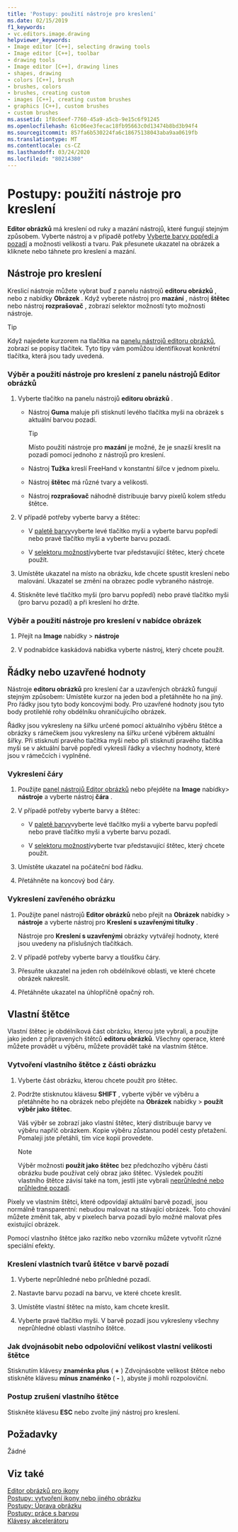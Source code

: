 ```yaml
---
title: 'Postupy: použití nástroje pro kreslení'
ms.date: 02/15/2019
f1_keywords:
- vc.editors.image.drawing
helpviewer_keywords:
- Image editor [C++], selecting drawing tools
- Image editor [C++], toolbar
- drawing tools
- Image editor [C++], drawing lines
- shapes, drawing
- colors [C++], brush
- brushes, colors
- brushes, creating custom
- images [C++], creating custom brushes
- graphics [C++], custom brushes
- custom brushes
ms.assetid: 1f8c6eef-7760-45a9-a5cb-9e15c6f91245
ms.openlocfilehash: 61c06ee3fecac18fb95663c0d13474b8bd3b94f4
ms.sourcegitcommit: 857fa6b530224fa6c18675138043aba9aa0619fb
ms.translationtype: MT
ms.contentlocale: cs-CZ
ms.lasthandoff: 03/24/2020
ms.locfileid: "80214380"
---
```

# <a name="how-to-use-a-drawing-tool"></a>Postupy: použití nástroje pro kreslení

**Editor obrázků** má kreslení od ruky a mazání nástrojů, které fungují stejným způsobem. Vyberte nástroj a v případě potřeby [Vyberte barvy popředí a pozadí](../windows/selecting-foreground-or-background-colors-image-editor-for-icons.md) a možnosti velikosti a tvaru. Pak přesunete ukazatel na obrázek a kliknete nebo táhnete pro kreslení a mazání.

## <a name="drawing-tools"></a>Nástroje pro kreslení

Kreslicí nástroje můžete vybrat buď z panelu nástrojů **editoru obrázků** , nebo z nabídky **Obrázek** . Když vyberete nástroj pro **mazání** , nástroj **štětec** nebo nástroj **rozprašovač** , zobrazí selektor možností tyto možnosti nástroje.

> [!TIP]
>  Když najedete kurzorem na tlačítka na [panelu nástrojů editoru obrázků](../windows/toolbar-image-editor-for-icons.md), zobrazí se popisy tlačítek. Tyto tipy vám pomůžou identifikovat konkrétní tlačítka, která jsou tady uvedená.

### <a name="to-select-and-use-a-drawing-tool-from-the-image-editor-toolbar"></a>Výběr a použití nástroje pro kreslení z panelu nástrojů Editor obrázků

1. Vyberte tlačítko na panelu nástrojů **editoru obrázků** .

   - Nástroj **Guma** maluje při stisknutí levého tlačítka myši na obrázek s aktuální barvou pozadí.

      > [!TIP]
      > Místo použití nástroje pro **mazání** je možné, že je snazší kreslit na pozadí pomocí jednoho z nástrojů pro kreslení.

   - Nástroj **Tužka** kreslí FreeHand v konstantní šířce v jednom pixelu.

   - Nástroj **štětec** má různé tvary a velikosti.

   - Nástroj **rozprašovač** náhodně distribuuje barvy pixelů kolem středu štětce.

1. V případě potřeby vyberte barvy a štětec:

   - V [paletě barvy](../windows/colors-window-image-editor-for-icons.md)vyberte levé tlačítko myši a vyberte barvu popředí nebo pravé tlačítko myši a vyberte barvu pozadí.

   - V [selektoru možností](../windows/toolbar-image-editor-for-icons.md)vyberte tvar představující štětec, který chcete použít.

1. Umístěte ukazatel na místo na obrázku, kde chcete spustit kreslení nebo malování. Ukazatel se změní na obrazec podle vybraného nástroje.

1. Stiskněte levé tlačítko myši (pro barvu popředí) nebo pravé tlačítko myši (pro barvu pozadí) a při kreslení ho držte.

### <a name="to-select-and-use-a-drawing-tool-from-the-image-menu"></a>Výběr a použití nástroje pro kreslení v nabídce obrázek

1. Přejít na **Image** nabídky > **nástroje**

1. V podnabídce kaskádová nabídka vyberte nástroj, který chcete použít.

## <a name="lines-or-closed-figures"></a>Řádky nebo uzavřené hodnoty

Nástroje **editoru obrázků** pro kreslení čar a uzavřených obrázků fungují stejným způsobem: Umístěte kurzor na jeden bod a přetáhněte ho na jiný. Pro řádky jsou tyto body koncovými body. Pro uzavřené hodnoty jsou tyto body protilehlé rohy obdélníku ohraničujícího obrázek.

Řádky jsou vykresleny na šířku určené pomocí aktuálního výběru štětce a obrázky s rámečkem jsou vykresleny na šířku určené výběrem aktuální šířky. Při stisknutí pravého tlačítka myši nebo při stisknutí pravého tlačítka myši se v aktuální barvě popředí vykreslí řádky a všechny hodnoty, které jsou v rámečcích i vyplněné.

### <a name="to-draw-a-line"></a>Vykreslení čáry

1. Použijte [panel nástrojů Editor obrázků](../windows/toolbar-image-editor-for-icons.md) nebo přejděte na **Image** nabídky> **nástroje** a vyberte nástroj **čára** .

1. V případě potřeby vyberte barvy a štětec:

   - V [paletě barvy](../windows/colors-window-image-editor-for-icons.md)vyberte levé tlačítko myši a vyberte barvu popředí nebo pravé tlačítko myši a vyberte barvu pozadí.

   - V [selektoru možností](../windows/toolbar-image-editor-for-icons.md)vyberte tvar představující štětec, který chcete použít.

1. Umístěte ukazatel na počáteční bod řádku.

1. Přetáhněte na koncový bod čáry.

### <a name="to-draw-a-closed-figure"></a>Vykreslení zavřeného obrázku

1. Použijte panel nástrojů **Editor obrázků** nebo přejít na **Obrázek** nabídky > **nástroje** a vyberte nástroj pro **Kreslení s uzavřenými titulky** .

   Nástroje pro **Kreslení s uzavřenými** obrázky vytvářejí hodnoty, které jsou uvedeny na příslušných tlačítkách.

1. V případě potřeby vyberte barvy a tloušťku čáry.

1. Přesuňte ukazatel na jeden roh obdélníkové oblasti, ve které chcete obrázek nakreslit.

1. Přetáhněte ukazatel na úhlopříčně opačný roh.

## <a name="custom-brushes"></a>Vlastní štětce

Vlastní štětec je obdélníková část obrázku, kterou jste vybrali, a použijte jako jeden z připravených štětců **editoru obrázků**. Všechny operace, které můžete provádět u výběru, můžete provádět také na vlastním štětce.

### <a name="to-create-a-custom-brush-from-a-portion-of-an-image"></a>Vytvoření vlastního štětce z části obrázku

1. Vyberte část obrázku, kterou chcete použít pro štětec.

1. Podržte stisknutou klávesu **SHIFT** , vyberte výběr ve výběru a přetáhněte ho na obrázek nebo přejděte na **Obrázek** nabídky > **použít výběr jako štětec**.

   Váš výběr se zobrazí jako vlastní štětec, který distribuuje barvy ve výběru napříč obrázkem. Kopie výběru zůstanou podél cesty přetažení. Pomaleji jste přetáhli, tím více kopií provedete.

   > [!NOTE]
   > Výběr možnosti **použít jako štětec** bez předchozího výběru části obrázku bude používat celý obraz jako štětec. Výsledek použití vlastního štětce závisí také na tom, jestli jste vybrali [neprůhledné nebo průhledné pozadí](../windows/choosing-a-transparent-or-opaque-background-image-editor-for-icons.md).

Pixely ve vlastním štětci, které odpovídají aktuální barvě pozadí, jsou normálně transparentní: nebudou malovat na stávající obrázek. Toto chování můžete změnit tak, aby v pixelech barva pozadí bylo možné malovat přes existující obrázek.

Pomocí vlastního štětce jako razítko nebo vzorníku můžete vytvořit různé speciální efekty.

### <a name="to-draw-custom-brush-shapes-in-the-background-color"></a>Kreslení vlastních tvarů štětce v barvě pozadí

1. Vyberte neprůhledné nebo průhledné pozadí.

1. Nastavte barvu pozadí na barvu, ve které chcete kreslit.

1. Umístěte vlastní štětec na místo, kam chcete kreslit.

1. Vyberte pravé tlačítko myši. V barvě pozadí jsou vykresleny všechny neprůhledné oblasti vlastního štětce.

### <a name="to-double-or-halve-the-custom-brush-size"></a>Jak dvojnásobit nebo odpoloviční velikost vlastní velikosti štětce

Stisknutím klávesy **znaménka plus** ( **+** ) Zdvojnásobte velikost štětce nebo stiskněte klávesu **mínus znaménko** ( **-** ), abyste ji mohli rozpoloviční.

### <a name="to-cancel-the-custom-brush"></a>Postup zrušení vlastního štětce

Stiskněte klávesu **ESC** nebo zvolte jiný nástroj pro kreslení.

## <a name="requirements"></a>Požadavky

Žádné

## <a name="see-also"></a>Viz také

[Editor obrázků pro ikony](../windows/image-editor-for-icons.md)<br/>
[Postupy: vytvoření ikony nebo jiného obrázku](../windows/creating-an-icon-or-other-image-image-editor-for-icons.md)<br/>
[Postupy: Úprava obrázku](../windows/selecting-an-area-of-an-image-image-editor-for-icons.md)<br/>
[Postupy: práce s barvou](../windows/working-with-color-image-editor-for-icons.md)<br/>
[Klávesy akcelerátoru](../windows/accelerator-keys-image-editor-for-icons.md)<br/>
